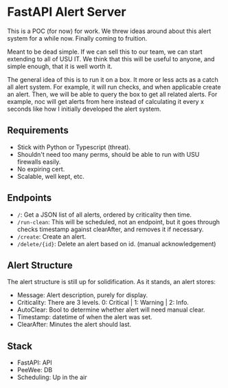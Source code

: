 # FastAPI Alert Server

This is a POC (for now) for work. We threw ideas around about this alert system for a while now. Finally coming to fruition.

Meant to be dead simple. If we can sell this to our team, we can start extending to all of USU IT. We think that this will be useful to anyone, and simple enough, that it is well worth it.

The general idea of this is to run it on a box. It more or less acts as a catch all alert system. For example, it will run checks, and when applicable create an alert. Then, we will be able to query the box to get all related alerts. For example, noc will get alerts from here instead of calculating it every x seconds like how I initially developed the alert system.

## Requirements

-   Stick with Python or Typescript (threat).
-   Shouldn't need too many perms, should be able to run with USU firewalls easily.
-   No expiring cert.
-   Scalable, well kept, etc.

## Endpoints

-   `/`: Get a JSON list of all alerts, ordered by criticality then time.
-   `/run-clean`: This will be scheduled, not an endpoint, but it goes through checks timestamp against clearAfter, and removes it if necessary.
-   `/create`: Create an alert.
-   `/delete/{id}`: Delete an alert based on id. (manual acknowledgement)

## Alert Structure

The alert structure is still up for solidification. As it stands, an alert stores:

-   Message: Alert description, purely for display.
-   Criticality: There are 3 levels. 0: Critical | 1: Warning | 2: Info.
-   AutoClear: Bool to determine whether alert will need manual clear.
-   Timestamp: datetime of when the alert was set.
-   ClearAfter: Minutes the alert should last.

## Stack

-   FastAPI: API
-   PeeWee: DB
-   Scheduling: Up in the air
